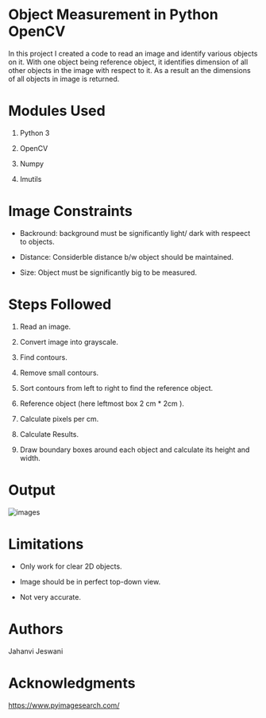 # Object Measurement in Python OpenCV

In this project I created a code to read an image and identify various objects on it. With one object being reference object, it identifies dimension of all other objects in the image with respect to it. As a result an the dimensions of all objects in image is returned.

# Modules Used

1. Python 3

2. OpenCV

3. Numpy

4. Imutils

# Image Constraints

* Backround: background must be significantly light/ dark with respeect to objects.

* Distance: Considerble distance b/w object should be maintained.

* Size: Object must be significantly big to be measured.

# Steps Followed

1. Read an image. 

2. Convert image into grayscale.

3. Find contours.

4. Remove small contours.

5. Sort contours from left to right to find the reference object.

6. Reference object (here leftmost box 2 cm * 2cm ).

7. Calculate pixels per cm.

8. Calculate Results. 

9. Draw boundary boxes around each object and calculate its height and width.

# Output

![images](Output_03.png)

# Limitations

* Only work for clear 2D objects.

* Image should be in perfect top-down view.

* Not very accurate.

# Authors

Jahanvi Jeswani

# Acknowledgments

https://www.pyimagesearch.com/
